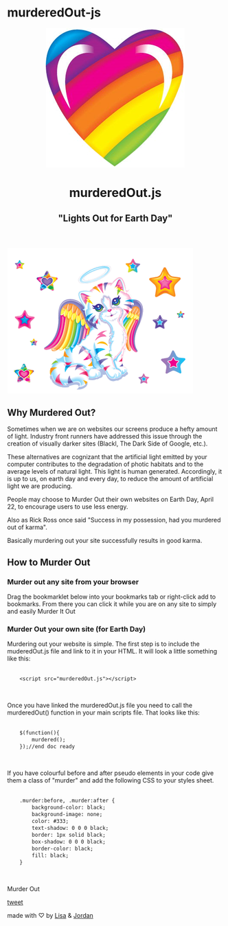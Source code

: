 # murderedOut-js

<header>
			<img src="assets/imgs/heart.png" class="heart" alt="A beautiful rainbow heart">
			<h1>murderedOut.js</h1>
			<h2>"Lights Out for Earth Day"</h2>
		</header>
		<section class="docs">
			<img class="kat" src="assets/imgs/smileKat.gif" alt="">
			<h2>Why Murdered Out?</h2>
			<p>Sometimes when we are on websites our screens produce a hefty amount of light. Industry front runners have addressed this issue through the creation of visually darker sites (Blackl, The Dark Side of Google, etc.).
			<p>These alternatives are cognizant that the artificial light emitted by your computer contributes to the degradation of photic habitats and to the average levels of natural light. This light is human generated. Accordingly, it is up to us, on earth day and every day, to reduce the amount of artificial light we are producing. </p>
			<p>People may choose to Murder Out their own websites on Earth Day, April 22, to encourage users to use less energy.</p>
			<p>Also as Rick Ross once said "Success in my possession, had you murdered out of karma".</p>
			<p> Basically murdering out your site successfully results in good karma.</p>
		</section>
		<section>	
			<h2>How to Murder Out</h2>
			<h3>Murder out any site from your browser</h3>
			<p>Drag the bookmarklet below into your bookmarks tab or right-click add to bookmarks. From there you can click it while you are on any site to simply and easily Murder It Out</p>
		</section>
		<section>	
			<h3>Murder Out your own site (for Earth Day)</h3>
			<p>Murdering out your website is simple. The first step is to include the muderedOut.js file and link to it in your HTML. It will look a little something like this:</p>
			<pre>
<code class="code">
	&lt;script src="murderedOut.js"&gt;&lt;/script&gt;
</code>
			</pre>
			<p>Once you have linked the murderedOut.js file you need to call the murderedOut() function in your main scripts file. That looks like this:</p>
			<pre>
<code class="code">
	$(function(){
		murdered();	
	});//end doc ready
</code>
			</pre>
		<p>If you have colourful before and after pseudo elements in your code give them a class of "murder" and add the following CSS to your styles sheet.</p>
		<pre>
<code class="code">
	.murder:before, .murder:after {
		background-color: black;
		background-image: none;
		color: #333;
		text-shadow: 0 0 0 black;
		border: 1px solid black;
		box-shadow: 0 0 0 black;
		border-color: black;
		fill: black;
	}
</code>		
		</pre>	
		<!-- <div> -->
			<div class="button on"><p>Murder Out</p></div>
		</div><!--end moneyShot-->	
		</section><!--end .docs-->	
		<footer>
		<div class="tweet">
				<a href="https://twitter.com/intent/tweet?text=I%20murdered%20out%20my%20site%20for%20earth%20day%20with%20&url=http%3A%2F%2Fmurderedoutjs.com" target="_">
					<i class="fa fa-twitter" class= "twitterLogo"></i>
					<p>tweet</p>
				</a>
			</div>	
					<p class="credits">made with &#9825; by <a href="http://lisafolkerson.com/" target="_">Lisa</a>  &#38; <a href="http://jordandeutsch.com/" target="_">Jordan</a></p>
		</footer>
	</div><!--end wrapper-->
